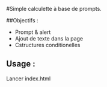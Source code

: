 #Simple calculette à base de prompts.

##Objectifs : 
* Prompt & alert
* Ajout de texte dans la page
* Cstructures conditionelles

## Usage : 
Lancer index.html
